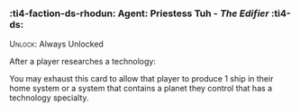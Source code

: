 ### :ti4-faction-ds-rhodun: **Agent**: Priestess Tuh - _The Edifier_ :ti4-ds:
<span style="font-variant:small-caps;">Unlock</span>: Always Unlocked

After a player researches a technology:

You may exhaust this card to allow that player to produce 1 ship in their home system or a system that contains a planet they control that has a technology specialty.
